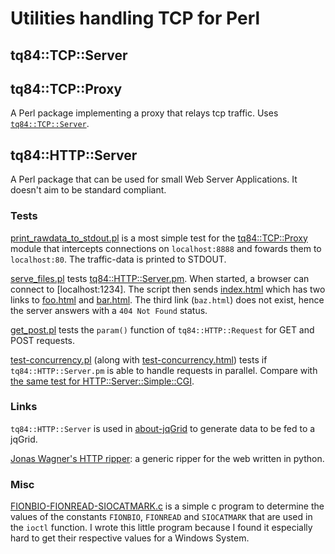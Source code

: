 # Utilities handling TCP for Perl

## tq84::TCP::Server

## tq84::TCP::Proxy

A Perl package implementing a proxy that relays tcp traffic. Uses [`tq84::TCP::Server`](https://github.com/ReneNyffenegger/perl-tcp/blob/master/tq84/TCP/Server.pm).

## tq84::HTTP::Server

A Perl package that can be used for small Web Server Applications. It doesn't aim to be standard compliant.

### Tests

[print_rawdata_to_stdout.pl](https://github.com/ReneNyffenegger/perl-tcp/blob/master/tests/TCP/Proxy/print_rawdata_to_stdout.pl) is a most simple test for
the [tq84::TCP::Proxy](https://github.com/ReneNyffenegger/perl-tcp/blob/master/tq84/TCP/Proxy.pm) module that intercepts connections on `localhost:8888` and fowards them to `localhost:80`. The traffic-data is printed to STDOUT.

[serve_files.pl](https://github.com/ReneNyffenegger/perl-tcp/blob/master/tests/HTTP/Server/serve_files.pl) tests
[tq84::HTTP::Server.pm](https://github.com/ReneNyffenegger/perl-tcp/blob/master/tq84/HTTP/Server.pm). When started, a browser can connect to [localhost:1234]. The script
then sends [index.html](https://github.com/ReneNyffenegger/perl-tcp/blob/master/tests/HTTP/Server/index.html) which has two links to
[foo.html](https://github.com/ReneNyffenegger/perl-tcp/blob/master/tests/HTTP/Server/foo.html) and [bar.html](https://github.com/ReneNyffenegger/perl-tcp/blob/master/tests/HTTP/Server/bar.html).
The third link (`baz.html`) does not exist, hence the server answers with a `404 Not Found` status.

[get_post.pl](https://github.com/ReneNyffenegger/perl-tcp/blob/master/tests/HTTP/Server/get_post.pl) tests the  `param()` function of `tq84::HTTP::Request` for GET and POST requests.

[test-concurrency.pl](https://github.com/ReneNyffenegger/perl-tcp/blob/master/tests/HTTP/Server/test-concurrency.pl) (along with
[test-concurrency.html](https://github.com/ReneNyffenegger/perl-tcp/blob/master/tests/HTTP/Server/test-concurrency.html)) tests if `tq84::HTTP::Server.pm` is able
to handle requests in parallel. Compare with [the same test for HTTP::Server::Simple::CGI](https://github.com/ReneNyffenegger/PerlModules/blob/master/HTTP/Server/Simple/CGI/test-concurrency.pl).

### Links

`tq84::HTTP::Server` is used in [about-jqGrid](https://github.com/ReneNyffenegger/about-jqGrid) to generate data to be fed to a jqGrid.

[Jonas Wagner's HTTP ripper](https://github.com/jwagner/httpripper): a generic ripper for the web written in python.

### Misc

[FIONBIO-FIONREAD-SIOCATMARK.c](https://github.com/ReneNyffenegger/perl-tcp/blob/master/misc/FIONBIO-FIONREAD-SIOCATMARK.c) is a simple
c program to determine the values of the constants `FIONBIO`, `FIONREAD` and `SIOCATMARK` that are used in the `ioctl` function. I wrote
this little program because I found it especially hard to get their respective values for a Windows System.
